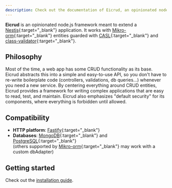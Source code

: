```yaml
---
description: Check out the documentation of Eicrud, an opinionated node.js framework meant to extend a Nestjs application.
---
```


**Eicrud** is an opinionated node.js framework meant to extend a [Nestjs](https://nestjs.com){:target="_blank"} application. It works with [Mikro-orm](https://mikro-orm.io/){:target="_blank"} entities  guarded with [CASL](https://casl.js.org){:target="_blank"} and [class-validator](https://github.com/typestack/class-validator){:target="_blank"}.


## Philosophy
Most of the time, a web app has some CRUD functionality as its base. Eicrud abstracts this into a simple and easy-to-use API, so you don't have to re-write boilerplate code (controllers, validations, db queries...) whenever you need a new service. By centering everything around CRUD entities, Eicrud provides a framework for writing complex applications that are easy to read, test, and maintain. Eicrud also emphasizes "default security" for its components, where everything is forbidden until allowed.

## Compatibility 
- **HTTP platform**: [Fastify](https://fastify.dev){:target="_blank"}
- **Databases**: [MongoDB](https://www.mongodb.com/docs/v5.0/tutorial/convert-replica-set-to-replicated-shard-cluster){:target="_blank"} and [PostgreSQL](https://www.postgresql.org/){:target="_blank"}  
(others supported by [Mikro-orm](https://mikro-orm.io){:target="_blank"} may work with a custom dbAdapter)

## Getting started
Check out the [installation guide](./installation.md).
